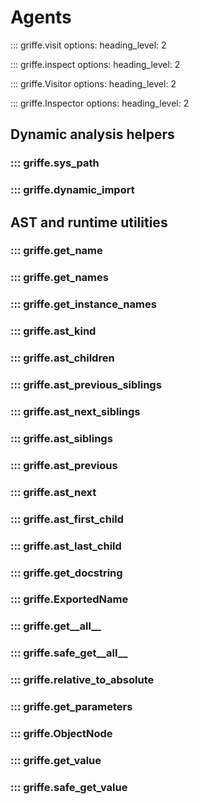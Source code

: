 # Agents

::: griffe.visit
    options:
        heading_level: 2

::: griffe.inspect
    options:
        heading_level: 2

::: griffe.Visitor
    options:
        heading_level: 2

::: griffe.Inspector
    options:
        heading_level: 2

## Dynamic analysis helpers

### ::: griffe.sys_path
### ::: griffe.dynamic_import

## AST and runtime utilities

### ::: griffe.get_name

### ::: griffe.get_names

### ::: griffe.get_instance_names

### ::: griffe.ast_kind

### ::: griffe.ast_children

### ::: griffe.ast_previous_siblings

### ::: griffe.ast_next_siblings

### ::: griffe.ast_siblings

### ::: griffe.ast_previous

### ::: griffe.ast_next

### ::: griffe.ast_first_child

### ::: griffe.ast_last_child

### ::: griffe.get_docstring

### ::: griffe.ExportedName

### ::: griffe.get__all__

### ::: griffe.safe_get__all__

### ::: griffe.relative_to_absolute

### ::: griffe.get_parameters

### ::: griffe.ObjectNode

### ::: griffe.get_value

### ::: griffe.safe_get_value

